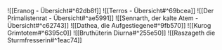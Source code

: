 ![[Eranog - Übersicht#^62db8f]]
![[Terros - Übersicht#^69bcea]]
![[Der Primalistenrat - Übersicht#^ae5991]]
![[Sennarth, der kalte Atem - Übersicht#^c62743]]
![[Dathea, die Aufgestiegene#^9fb570]]
![[Kurog Grimtotem#^6395c0]]
![[Bruthüterin Diurna#^255e50]]
![[Raszageth die Sturmfresserin#^1eac74]]

